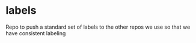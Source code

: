 # labels
Repo to push a standard set of labels to the other repos we use so that we have consistent labeling
